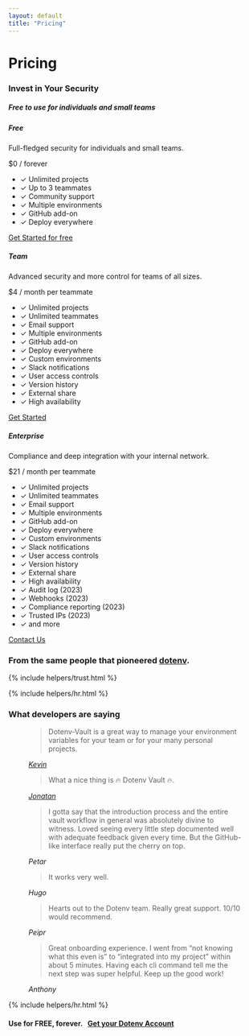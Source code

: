 ```yaml
---
layout: default
title: "Pricing"
---
```


<div class="row">
  <div class="col-lg-10 offset-lg-1">
    <h1 class="text-center h5 text-secondary font-monospace mt-5 pb-0 mb-0 fw-normal">Pricing</h1>
    <h3 class="text-center h1 fw-bold">Invest in Your Security</h3>
    <h5 class="text-center">Free to use for individuals and small teams</h5>
    <div class="card-group mt-4">
      <div class="card bg-white">
        <div class="card-header py-3">
          <h5 class="card-title h4 fw-bold">Free</h5>
          <p class="card-text small">Full-fledged security for individuals and small teams.</p>
          <p class="card-text"><span class="font-monosopace fw-semibold h5">$0</span> / forever</p>
        </div>
        <div class="card-body p-0">
          <ul class="list-group list-group-flush">
            <li class="list-group-item small bg-transparent">
              <span class="text-success">✓</span> Unlimited projects
            </li>
            <li class="list-group-item small bg-transparent">
              <span class="text-success">✓</span> Up to 3 teammates
            </li>
            <li class="list-group-item small bg-transparent">
              <span class="text-success">✓</span> Community support
            </li>
            <li class="list-group-item small bg-transparent">
              <span class="text-success">✓</span> Multiple environments
            </li>
            <li class="list-group-item small bg-transparent">
              <span class="text-success">✓</span> GitHub add-on
            </li>
            <li class="list-group-item small bg-transparent">
              <span class="text-success">✓</span> Deploy everywhere
            </li>
          </ul>
        </div>
        <div class="card-footer">
          <div class="d-grid gap-2">
            <a class="btn btn-sm btn-link text-dark" href="/signup">Get Started for free</a>
          </div>
        </div>
      </div>
      <div class="card bg-white">
        <div class="card-header py-3">
          <h5 class="card-title h4 fw-bold">Team</h5>
          <p class="card-text small">Advanced security and more control for teams of all sizes.</p>
          <p class="card-text"><span class="font-monosopace fw-semibold h5">$4 / month</span> per teammate</p>
        </div>
        <div class="card-body p-0">
          <ul class="list-group list-group-flush">
            <li class="list-group-item small bg-transparent">
              <span class="text-success">✓</span> Unlimited projects
            </li>
            <li class="list-group-item small bg-transparent">
              <span class="text-success">✓</span> Unlimited teammates
            </li>
            <li class="list-group-item small bg-transparent">
              <span class="text-success">✓</span> Email support
            </li>
            <li class="list-group-item small bg-transparent">
              <span class="text-success">✓</span> Multiple environments
            </li>
            <li class="list-group-item small bg-transparent">
              <span class="text-success">✓</span> GitHub add-on
            </li>
            <li class="list-group-item small bg-transparent">
              <span class="text-success">✓</span> Deploy everywhere
            </li>
            <li class="list-group-item small bg-transparent">
              <span class="text-success">✓</span> Custom environments
            </li>
            <li class="list-group-item small bg-transparent">
              <span class="text-success">✓</span> Slack notifications
            </li>
            <li class="list-group-item small bg-transparent">
              <span class="text-success">✓</span> User access controls
            </li>
            <li class="list-group-item small bg-transparent">
              <span class="text-success">✓</span> Version history
            </li>
            <li class="list-group-item small bg-transparent">
              <span class="text-success">✓</span> External share
            </li>
            <li class="list-group-item small bg-transparent">
              <span class="text-success">✓</span> High availability
            </li>
          </ul>
        </div>
        <div class="card-footer">
          <div class="d-grid gap-2">
            <a class="btn btn-sm btn-dark" href="/signup">Get Started</a>
          </div>
        </div>
      </div>
      <div class="card bg-white">
        <div class="card-header py-3">
          <h5 class="card-title h4 fw-bold">Enterprise</h5>
          <p class="card-text small">Compliance and deep integration with your internal network.</p>
          <p class="card-text"><span class="font-monosopace fw-semibold h5">$21 / month</span> per teammate</p>
        </div>
        <div class="card-body p-0">
          <ul class="list-group list-group-flush">
            <li class="list-group-item small bg-transparent">
              <span class="text-success">✓</span> Unlimited projects
            </li>
            <li class="list-group-item small bg-transparent">
              <span class="text-success">✓</span> Unlimited teammates
            </li>
            <li class="list-group-item small bg-transparent">
              <span class="text-success">✓</span> Email support
            </li>
            <li class="list-group-item small bg-transparent">
              <span class="text-success">✓</span> Multiple environments
            </li>
            <li class="list-group-item small bg-transparent">
              <span class="text-success">✓</span> GitHub add-on
            </li>
            <li class="list-group-item small bg-transparent">
              <span class="text-success">✓</span> Deploy everywhere
            </li>
            <li class="list-group-item small bg-transparent">
              <span class="text-success">✓</span> Custom environments
            </li>
            <li class="list-group-item small bg-transparent">
              <span class="text-success">✓</span> Slack notifications
            </li>
            <li class="list-group-item small bg-transparent">
              <span class="text-success">✓</span> User access controls
            </li>
            <li class="list-group-item small bg-transparent">
              <span class="text-success">✓</span> Version history
            </li>
            <li class="list-group-item small bg-transparent">
              <span class="text-success">✓</span> External share
            </li>
            <li class="list-group-item small bg-transparent">
              <span class="text-success">✓</span> High availability
            </li>
            <li class="list-group-item small bg-transparent">
              <span class="text-success">✓</span> Audit log (2023)
            </li>
            <li class="list-group-item small bg-transparent">
              <span class="text-success">✓</span> Webhooks (2023)
            </li>
            <li class="list-group-item small bg-transparent">
              <span class="text-success">✓</span> Compliance reporting (2023)
            </li>
            <li class="list-group-item small bg-transparent">
              <span class="text-success">✓</span> Trusted IPs (2023)
            </li>
            <li class="list-group-item small bg-transparent">
              <span class="text-success">✓</span> and more
            </li>
          </ul>
        </div>
        <div class="card-footer">
          <div class="d-grid gap-2">
            <a class="btn btn-sm btn-outline-dark" href="mailto:support@dotenv.org">Contact Us</a>
          </div>
        </div>
      </div>
    </div>
  </div>
</div>

<div class="row">
  <div class="col col-lg-10 offset-lg-1">
    <h3 class="display-6 fw-bold mt-5 mb-1 text-center">From the same people that pioneered <a class="text-dark" href="https://github.com/motdotla/dotenv" target="_blank">dotenv</a>.</h3>
    {% include helpers/trust.html %}
    <br/>
  </div>
</div>

{% include helpers/hr.html %}

<div class="row">
  <div class="col col-lg-8 offset-lg-2">
    <h3 class="display-5 fw-bold mt-4 mb-3 pt-4 text-center">What developers are saying</h3>
    <figure class="text-center mb-4">
      <blockquote class="blockquote">
        <p>Dotenv-Vault is a great way to manage your environment variables for your team or for your many personal projects.</p>
      </blockquote>
      <figcaption class="blockquote-footer">
        <a class="text-muted" href="https://twitter.com/KevLXu/status/1530754462758883328" target="_blank"><cite title="Kevin">Kevin</cite></a>
      </figcaption>
    </figure>
    <figure class="text-center mb-4">
      <blockquote class="blockquote">
        <p>What a nice thing is 🔥 Dotenv Vault 🔥.</p>
      </blockquote>
      <figcaption class="blockquote-footer">
        <a class="text-muted" href="https://twitter.com/jonatan_salas/status/1552292632554082305" target="_blank"><cite title="Jonatan">Jonatan</cite></a>
      </figcaption>
    </figure>
    <figure class="text-center mb-4">
      <blockquote class="blockquote">
        <p>I gotta say that the introduction process and the entire vault workflow in general was absolutely divine to witness. Loved seeing every little step documented well with adequate feedback given every time. But the GitHub-like interface really put the cherry on top.</p>
      </blockquote>
      <figcaption class="blockquote-footer">
        <cite title="Petar">Petar</cite>
      </figcaption>
    </figure>
    <figure class="text-center mb-4">
      <blockquote class="blockquote">
        <p>It works very well.</p>
      </blockquote>
      <figcaption class="blockquote-footer">
        <cite title="Petar">Hugo</cite>
      </figcaption>
    </figure>
    <figure class="text-center mb-4">
      <blockquote class="blockquote">
        <p>Hearts out to the Dotenv team. Really great support. 10/10 would recommend.</p>
      </blockquote>
      <figcaption class="blockquote-footer">
        <cite title="Petar">Peipr</cite>
      </figcaption>
    </figure>
    <figure class="text-center mb-4">
      <blockquote class="blockquote">
        <p>Great onboarding experience. I went from “not knowing what this even is” to “integrated into my project” within about 5 minutes. Having each cli command tell me the next step was super helpful. Keep up the good work!</p>
      </blockquote>
      <figcaption class="blockquote-footer">
        <cite title="Petar">Anthony</cite>
      </figcaption>
    </figure>
  </div>
</div>

{% include helpers/hr.html %}

<div class="row">
  <div class="col">
    <h4 class="fw-bold text-center py-4 mt-4">
      Use for FREE, forever.&nbsp;&nbsp;&nbsp;<a class="btn btn-dark" href="/signup">Get your Dotenv Account</a>
    </h4>
  </div>
</div>

